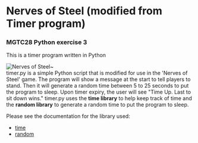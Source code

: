 # Nerves of Steel (modified from Timer program)
###  MGTC28 Python exercise 3
This is a timer program written in Python  

![Nerves of Steel~](https://media.makeameme.org/created/do-you-have-3decfb9715.jpg)\
timer.py is a simple Python script that is modified for use in the 'Nerves of Steel' game.
The program will show a message at the start to tell players to stand.
Then it will generate a random time between 5 to 25 seconds to put the program to sleep.
Upon timer expiry, the user will see "Time Up. Last to sit down wins."
timer.py uses the **time library** to help keep track of time and the **random library** to generate a random time to put the program to sleep.

Please see the documentation for the library used:
- [time](https://docs.python.org/3/library/time.html)
- [random](https://www.programiz.com/python-programming/modules/random)